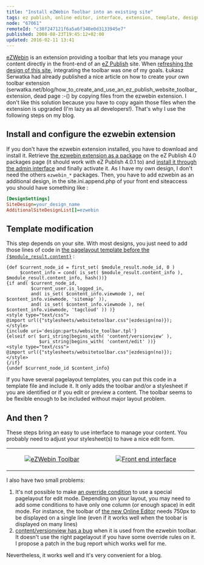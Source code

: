 ```yaml
---
title: "Install eZWebin Toolbar into an existing site"
tags: ez publish, online editor, interface, extension, template, design
node: "67061"
remoteId: "c38f247121f6a5a6f348e0d3133945e7"
published: 2008-08-23T19:45:12+02:00
updated: 2016-02-11 13:41
---
```


[eZWebin](http://ez.no/doc/extensions/website_interface) is an extension
providing a toolbar that lets you manage your content directly in the front-end
of an [eZ Publish](/tag/ez-publish) site. When [refreshing the design of this
site](/post/pwet-2-0), integrating the toolbar was one of my goals. Łukasz
Serwatka had already published a nice article on how to
create your own toolbar
extension (serwatka.net/blog/how_to_create_and_use_an_ez_publish_website_toolbar_extension, dead page :-()
by copying files from the ezwebin extension. I don't like this solution because
you have to copy again those files when the extension is upgraded (I'm lazy as
all developers!). That's why I use the following steps on my blog.

## Install and configure the ezwebin extension


If you don't have the ezwebin extension installed, you have to download and
install it. Retrieve [the ezwebin extension as a
package](http://packages.ez.no/ezpublish/4.0/4.0.0/ezwebin_extension.ezpkg) on
the eZ Publish 4.0 packages
page
(it should work with eZ Publish 4.0.1 to) and [install it through the admin
interface](http://ez.no/doc/ez_publish/technical_manual/4_0/features/packages/installing_packages)
and finally activate it. As I have my own design, I don't need the others
`ezwebin_*` packages. Then, you have to add ezwebin as an additional design, in
the site.ini.append.php of your front end siteaccess you should have something
like :

``` ini
[DesignSettings]
SiteDesign=your_design_name
AdditionalSiteDesignList[]=ezwebin

```


## Template modification


This step depends on your site. With most designs, you just need to add those lines of code in [the pagelayout template before the <code>{$module_result.content}</code>](http://ez.no/doc/ez_publish/technical_manual/4_0/templates/the_pagelayout#eztoc86799_4_1) :

```
{def $current_node_id = first_set( $module_result.node_id, 0 )
     $content_info = cond( is_set( $module_result.content_info ), $module_result.content_info, hash())}
{if and( $current_node_id,
         $current_user.is_logged_in,
         and( is_set( $content_info.viewmode ), ne( $content_info.viewmode, 'sitemap' )),
         and( is_set( $content_info.viewmode ), ne( $content_info.viewmode, 'tagcloud' )) )}
<style type="text/css">
@import url({"stylesheets/websitetoolbar.css"|ezdesign(no)});
</style>
{include uri='design:parts/website_toolbar.tpl'}
{elseif or( $uri_string|begins_with( 'content/versionview' ),
            $uri_string|begins_with( 'content/edit' ))}
<style type="text/css">
@import url({"stylesheets/websitetoolbar.css"|ezdesign(no)});
</style>
{/if}
{undef $current_node_id $content_info}
```


If you have several pagelayout templates, you can put this code in a template
file and include it. It only adds the toolbar and/or a stylesheet if you are
identified or if you edit or preview a content. The toolbar seems to be flexible
enough to be included without major layout problem.


## And then ?

These steps bring an easy to use interface to manage your content. You probably
need to adjust your stylesheet(s) to have a nice edit form.

<table class="table-centre"><tr><td><figure class="object-center"><a href="/images/ezwebin-toolbar.png"><img loading="lazy" src="/images/330x/ezwebin-toolbar.png" alt="eZWebin Toolbar">
</a></figure></td>
<td><figure class="object-center"><a href="/images/front-end-interface.png"><img loading="lazy" src="/images/330x/front-end-interface.png" alt="Front end interface">
</a></figure></td>
</tr>
</table>

I also have two small problems:

1. It's not possible to make [an override
condition](http://ez.no/doc/ez_publish/technical_manual/4_0/reference/template_override_conditions)
to use a special pagelayout for edit mode. Depending on your layout, you may
need to add some conditions to have only one column (or enough space) in edit
mode. For instance, the toolbar of [the new Online
Editor](/post/the-new-online-editor-for-ez-publish-beta) needs 750px to be
displayed on a single line (even if it works well when the toobar is displayed
on many lines)
1. [content/versionview has a bug](http://issues.ez.no/13529) when
it is used from the ezwebin toolbar. It doesn't use the right pagelayout if you
have some override rules on it. I propose a patch in the bug report which works
well for me.


Nevertheless, it works well and it's very convenient for a blog.
